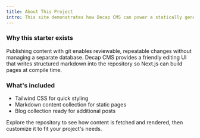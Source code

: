 ```yaml
---
title: About This Project
intro: This site demonstrates how Decap CMS can power a statically generated Next.js application.
---
```


### Why this starter exists

Publishing content with git enables reviewable, repeatable changes without managing a separate database. Decap CMS provides a friendly editing UI that writes structured markdown into the repository so Next.js can build pages at compile time.

### What's included

- Tailwind CSS for quick styling
- Markdown content collection for static pages
- Blog collection ready for additional posts

Explore the repository to see how content is fetched and rendered, then customize it to fit your project's needs.
